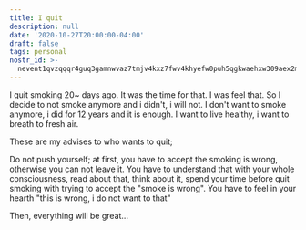 ```yaml
---
title: I quit
description: null
date: '2020-10-27T20:00:00-04:00'
draft: false
tags: personal
nostr_id: >-
  nevent1qvzqqqr4guq3gamnwvaz7tmjv4kxz7fwv4khyefw0puh5qgkwaehxw309aex2mrp0yhxummnw3ezucnpdejqqgyr4hjrdgk0zvm4ca4y320ter5yq3t63u33jmtjum9ypqspnf0pwynlrrv4
---
```



I quit smoking 20~ days ago. It was the time for that. I was feel that. So I decide to not smoke anymore and i didn't, i will not. I don't want to smoke anymore, i did for 12 years and it is enough. I want to live healthy, i want to breath to fresh air.

These are my advises to who wants to quit;

Do not push yourself; at first, you have to accept the smoking is wrong, otherwise you can not leave it. You have to understand that with your whole consciousness, read about that, think about it, spend your time before quit smoking with trying to accept the "smoke is wrong". You have to feel in your hearth "this is wrong, i do not want to that"

Then, everything will be great...

